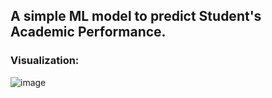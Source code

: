 ## A simple ML model to predict Student's Academic Performance.
### Visualization:

![image](https://github.com/user-attachments/assets/cc44bce3-3bdf-4cd3-a8b5-50088b0ba598)
